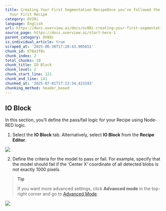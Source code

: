 ```yaml
---
title: Creating Your First Segmentation RecipeOnce you’ve followed the steps in Creating
  Your First Recipe
category: OV20i
language: English
url: https://docs.overview.ai/docs/ov80i-creating-your-first-segmentation-recipe
source_page: https://docs.overview.ai/start-here-1
parent_category: OV80i
is_individual_article: true
scraped_at: '2025-06-30T17:20:43.905651'
chunk_id: d78a3f8c
chunk_index: 2
total_chunks: 10
chunk_title: IO Block
chunk_level: 2
chunk_start_line: 121
chunk_end_line: 141
chunked_at: '2025-07-01T17:23:34.423193'
chunking_method: header_based
---
```


## IO Block

In this section, you’ll define the pass/fail logic for your Recipe using Node-RED logic.

  1. Select the **IO Block** tab. Alternatively, select **IO Block** from the **Recipe Editor**.

![](https://cdn.document360.io/863daf20-40fe-49e9-9c91-e3c6cfba55d1/Images/Documentation/image\(160\).png)

  2. Define the criteria for the model to pass or fail. For example, specify that the model should fail if the ‘Center X’ coordinate of all detected blobs is not exactly 1000 pixels.   


> **Tip**
> 
> If you want more advanced settings, click **Advanced mode** in the top-right corner and go to [Advanced Mode](/v1/docs/ov80i-creating-your-first-segmentation-recipe#advanced-mode).

![](https://cdn.document360.io/863daf20-40fe-49e9-9c91-e3c6cfba55d1/Images/Documentation/image\(161\).png)



